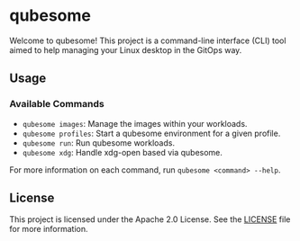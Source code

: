 # qubesome

Welcome to qubesome! This project is a command-line interface (CLI) tool aimed to help managing your Linux desktop in the GitOps way.

## Usage

### Available Commands

- `qubesome images`: Manage the images within your workloads.
- `qubesome profiles`: Start a qubesome environment for a given profile.
- `qubesome run`: Run qubesome workloads.
- `qubesome xdg`: Handle xdg-open based via qubesome.

For more information on each command, run `qubesome <command> --help`.

## License

This project is licensed under the Apache 2.0 License. See the [LICENSE](LICENSE) file for more information.
